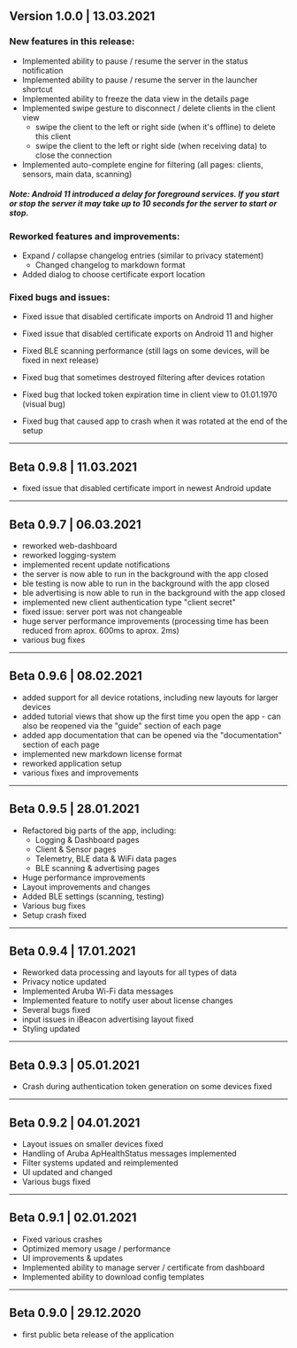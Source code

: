 ## Version 1.0.0 | 13.03.2021

### New features in this release:

- Implemented ability to pause / resume the server in the status notification
- Implemented ability to pause / resume the server in the launcher shortcut
- Implemented ability to freeze the data view in the details page
- Implemented swipe gesture to disconnect / delete clients in the client view  
    - swipe the client to the left or right side (when it's offline) to delete this client  
    - swipe the client to the left or right side (when receiving data) to close the connection  
- Implemented auto-complete engine for filtering (all pages: clients, sensors, main data, scanning)

##### Note: Android 11 introduced a delay for foreground services. If you start or stop the server it may take up to 10 seconds for the server to start or stop.

### Reworked features and improvements:

- Expand / collapse changelog entries (similar to privacy statement)  
    - Changed changelog to markdown format
- Added dialog to choose certificate export location

### Fixed bugs and issues:

- Fixed issue that disabled certificate imports on Android 11 and higher
- Fixed issue that disabled certificate exports on Android 11 and higher

- Fixed BLE scanning performance (still lags on some devices, will be fixed in next release)
- Fixed bug that sometimes destroyed filtering after devices rotation
- Fixed bug that locked token expiration time in client view to 01.01.1970 (visual bug)
- Fixed bug that caused app to crash when it was rotated at the end of the setup

---

## Beta 0.9.8 | 11.03.2021

- fixed issue that disabled certificate import in newest Android update

---

## Beta 0.9.7 | 06.03.2021

- reworked web-dashboard
- reworked logging-system
- implemented recent update notifications
- the server is now able to run in the background with the app closed 
- ble testing is now able to run in the background with the app closed
- ble advertising is now able to run in the background with the app closed
- implemented new client authentication type "client secret"
- fixed issue: server port was not changeable
- huge server performance improvements (processing time has been reduced from aprox. 600ms to aprox. 2ms)
- various bug fixes

---

## Beta 0.9.6 | 08.02.2021

- added support for all device rotations, including new layouts for larger devices
- added tutorial views that show up the first time you open the app
       - can also be reopened via the "guide" section of each page
- added app documentation that can be opened via the "documentation" section of each page
- implemented new markdown license format
- reworked application setup
- various fixes and improvements

---

## Beta 0.9.5 | 28.01.2021

- Refactored big parts of the app, including:
  - Logging & Dashboard pages
  - Client & Sensor pages
  - Telemetry, BLE data & WiFi data pages
  - BLE scanning & advertising pages
- Huge performance improvements
- Layout improvements and changes
- Added BLE settings (scanning, testing)
- Various bug fixes
- Setup crash fixed

---

## Beta 0.9.4 | 17.01.2021

- Reworked data processing and layouts for all types of data
- Privacy notice updated
- Implemented Aruba Wi-Fi data messages
- Implemented feature to notify user about license changes
- Several bugs fixed
- input issues in iBeacon advertising layout fixed
- Styling updated

---

## Beta 0.9.3 | 05.01.2021

- Crash during authentication token generation on some devices fixed

---

## Beta 0.9.2 | 04.01.2021

- Layout issues on smaller devices fixed
- Handling of Aruba ApHealthStatus messages implemented
- Filter systems updated and reimplemented
- UI updated and changed
- Various bugs fixed

---

## Beta 0.9.1 | 02.01.2021

- Fixed various crashes
- Optimized memory usage / performance
- UI improvements & updates
- Implemented ability to manage server / certificate from dashboard
- Implemented ability to download config templates

---

## Beta 0.9.0 | 29.12.2020

- first public beta release of the application
